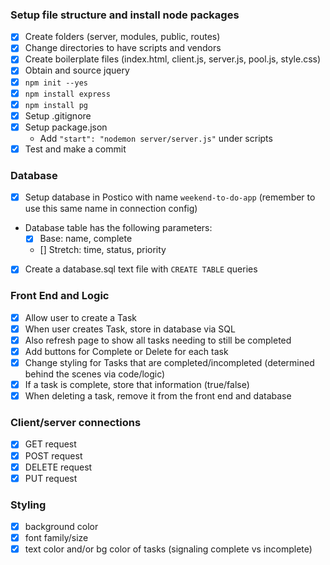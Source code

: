 ### Setup file structure and install node packages
- [x] Create folders (server, modules, public, routes)
- [x] Change directories to have scripts and vendors
- [x] Create boilerplate files (index.html, client.js, server.js, pool.js, style.css)
- [x] Obtain and source jquery
- [x] `npm init --yes`
- [x] `npm install express`
- [x] `npm install pg`
- [x] Setup .gitignore
- [x] Setup package.json
    - Add `"start": "nodemon server/server.js"` under scripts
- [x] Test and make a commit

### Database
- [x] Setup database in Postico with name `weekend-to-do-app` (remember to use this same name in connection config)
- Database table has the following parameters:
    - [x] Base: name, complete
    - [] Stretch: time, status, priority
- [x] Create a database.sql text file with `CREATE TABLE` queries

### Front End and Logic
- [x] Allow user to create a Task
- [x] When user creates Task, store in database via SQL
- [x] Also refresh page to show all tasks needing to still be completed
- [x] Add buttons for Complete or Delete for each task
- [x] Change styling for Tasks that are completed/incompleted (determined behind the scenes via code/logic)
- [x] If a task is complete, store that information (true/false)
- [X] When deleting a task, remove it from the front end and database

### Client/server connections
- [X] GET request
- [x] POST request
- [X] DELETE request
- [x] PUT request

### Styling
- [x] background color
- [X] font family/size
- [X] text color and/or bg color of tasks (signaling complete vs incomplete)